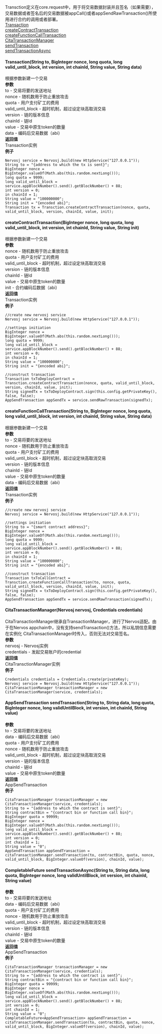 Transction定义在core.request中，用于将交易数据封装并且签名（如果需要），交易数据或者签名后的交易数据被appCall()或者appSendRawTransaction()所使用进行合约的调用或者部署。  
[Transaction](Transaction?id=transactionstring-to-biginteger-nonce-long-quota-long-valid_until_block-int-version-int-chainid-string-value-string-data)  
[createContractTransaction](Transaction?id=createcontracttransactionbiginteger-nonce-long-quota-long-valid_until_block-int-version-int-chainid-string-value-string-init)  
[createFunctionCallTransaction](Transaction?id=createfunctioncalltransactionstring-to-biginteger-nonce-long-quota-long-valid_until_block-int-version-int-chainid-string-value-string-data)  
[CitaTransactionManager](Transaction?id=citatransactionmanagernervosj-nervosj-credentials-credentials)  
[sendTransaction](Transaction?id=appsendtransaction-sendtransactionstring-to-string-data-long-quota-biginteger-nonce-long-validuntilblock-int-version-int-chainid-string-value)  
[sendTransactionAsync](Transaction?id=completablefuture-sendtransactionasyncstring-to-string-data-long-quota-biginteger-nonce-long-validuntilblock-int-version-int-chainid-string-value)  

#### Transaction(String to, BigInteger nonce, long quota, long valid_until_block, int version, int chainId, String value, String data)
根据参数新建一个交易  
<b>参数</b>  
to - 交易将要的发送地址  
nonce - 随机数用于防止重放攻击  
quota - 用户支付矿工的费用  
valid_until_block - 超时机制，超过设定块高取消交易  
version - 链的版本信息  
chainId - 链Id  
value - 交易中原生token的数量  
data - 编码后交易数据（abi）  
<b>返回值</b>  
Transaction实例  
<b>例子</b>  
```
Nervosj service = Nervosj.build(new HttpService("127.0.0.1"));
String to = "{address to which the tx is sent}";
BigInteger nonce = BigInteger.valueOf(Math.abs(this.random.nextLong()));
long quota = 9999;
long valid_until_block = service.appBlockNumber().send().getBlockNumber() + 88;
int version = 0;
in chainId = 1;
String value = "100000000";
String init = "{encoded abi}";
Transaction tx = Transction.createContractTransaction(nonce, quota, valid_until_block, version, chainId, value, init);
```
#### createContractTransaction(BigInteger nonce, long quota, long valid_until_block, int version, int chainId, String value, String init)
根据参数新建一个交易  
<b>参数</b>  
nonce - 随机数用于防止重放攻击  
quota - 用户支付矿工的费用  
valid_until_block - 超时机制，超过设定块高取消交易  
version - 链的版本信息  
chainId - 链Id  
value - 交易中原生token的数量  
init - 合约编码后数据（abi）  
<b>返回值</b>  
Transaction实例  
<b>例子</b>  
```
//create new nervosj service
Nervosj service = Nervosj.build(new HttpService("127.0.0.1"));

//settings initiation
BigInteger nonce = BigInteger.valueOf(Math.abs(this.random.nextLong()));
long quota = 9999;
long valid_until_block = service.appBlockNumber().send().getBlockNumber() + 88;
int version = 0;
in chainId = 1;
String value = "100000000";
String init = "{encoded abi}";

//construct transaction
Transaction txToDeployContract = Transction.createContractTransaction(nonce, quota, valid_until_block, version, chainId, value, init);
String signedTx = txToDeployContract.sign(this.config.getPrivateKey(), false, false);
AppSendTransaction appSendTx = service.sendRawTransaction(signedTx);
```
#### createFunctionCallTransaction(String to, BigInteger nonce, long quota, long valid_until_block, int version, int chainId, String value, String data)
根据参数新建一个交易  
<b>参数</b>  
to - 交易将要的发送地址  
nonce - 随机数用于防止重放攻击  
quota - 用户支付矿工的费用  
valid_until_block - 超时机制，超过设定块高取消交易  
version - 链的版本信息  
chainId - 链Id  
value - 交易中原生token的数量  
data - 编码后交易数据（abi）  
<b>返回值</b>  
Transaction实例  
<b>例子</b>  
```
//create new nervosj service
Nervosj service = Nervosj.build(new HttpService("127.0.0.1"));

//settings initiation
String to = "{smart contract address}";
BigInteger nonce = BigInteger.valueOf(Math.abs(this.random.nextLong()));
long quota = 9999;
long valid_until_block = service.appBlockNumber().send().getBlockNumber() + 88;
int version = 0;
in chainId = 1;
String value = "100000000";
String init = "{encoded abi}";

//construct transaction
Transaction txToCallContract = Transction.createFunctionCallTransaction(to, nonce, quota, valid_until_block, version, chainId, value, init);
String signedTx = txToDeployContract.sign(this.config.getPrivateKey(), false, false);
AppSendTransaction appSendTx = service.sendRawTransaction(signedTx);
```
#### CitaTransactionManager(Nervosj nervosj, Credentials credentials)
CitaTransactionManager继承自TransactionManager，进行了Nervos适配。由于在Nervos appchain中，没有支持sendTransaction()方法，所以私钥信息需要在实例化  CitaTransactionManager时传入，否则无法对交易签名。  
<b>参数</b>  
nervosj - Nervosj实例  
credentials - 发起交易账户的credential  
<b>返回值</b>  
CitaTransctionManager实例  
<b>例子</b>  
```
Credentials credentials = Credentials.create(privateKey);
Nervosj service = Nervosj.build(new HttpService("127.0.0.1"));
CitaTransactionManager transactionManager = new CitaTransactionManager(service, credentials);
```
#### AppSendTransaction sendTransaction(String to, String data, long quota, BigInteger nonce, long validUntilBlock, int version, int chainId, String value)
<b>参数</b>  
to - 交易将要的发送地址  
data - 编码后交易数据（abi）  
quota - 用户支付矿工的费用  
nonce - 随机数用于防止重放攻击  
valid_until_block - 超时机制，超过设定块高取消交易  
version - 链的版本信息  
chainId - 链Id  
value - 交易中原生token的数量  
<b>返回值</b>  
AppSendTransaction  
<b>例子</b>  
```
CitaTransactionManager transactionManager = new CitaTransactionManager(service, credentials);
String to = "{address to which the contract is sent}";
String contractBin = "{contract bin or function call bin}";
BigInteger quota = 99999;
BigInteger nonce = BigInteger.valueOf(Math.abs(this.random.nextLong()));
long valid_until_block = service.appBlockNumber().send().getBlockNumber() + 88;
int version = 0;
int chainId = 1;
String value = "0";
AppSendTransaction appSendTransaction = citaTransactionManager.sendTransaction(to, contractBin, quota, nonce, valid_until_block, BigInteger.valueOf(version), chainId, value);
```
#### CompletableFuture<AppSendTransaction> sendTransactionAsync(String to, String data, long quota, BigInteger nonce, long validUntilBlock, int version, int chainId, String value)
<b>参数</b>  
to - 交易将要的发送地址  
data - 编码后交易数据（abi）  
quota - 用户支付矿工的费用  
nonce - 随机数用于防止重放攻击  
valid_until_block - 超时机制，超过设定块高取消交易  
version - 链的版本信息  
chainId - 链Id  
value - 交易中原生token的数量  
<b>返回值</b>  
AppSendTransaction  
<b>例子</b>  
```
CitaTransactionManager transactionManager = new CitaTransactionManager(service, credentials);
String to = "{address to which the contract is sent}";
String contractBin = "{contract bin or function call bin}";
BigInteger quota = 99999;
BigInteger nonce = BigInteger.valueOf(Math.abs(this.random.nextLong()));
long valid_until_block = service.appBlockNumber().send().getBlockNumber() + 88;
int version = 0;
int chainId = 1;
String value = "0";
CompletableFuture<AppSendTransaction> appSendTransaction = citaTransactionManager.sendTransaction(to, contractBin, quota, nonce, valid_until_block, BigInteger.valueOf(version), chainId, value);
```

